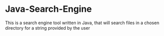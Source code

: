 # Java-Search-Engine
This is a search engine tool written in Java, that will search files in a chosen directory for a string provided by the user
